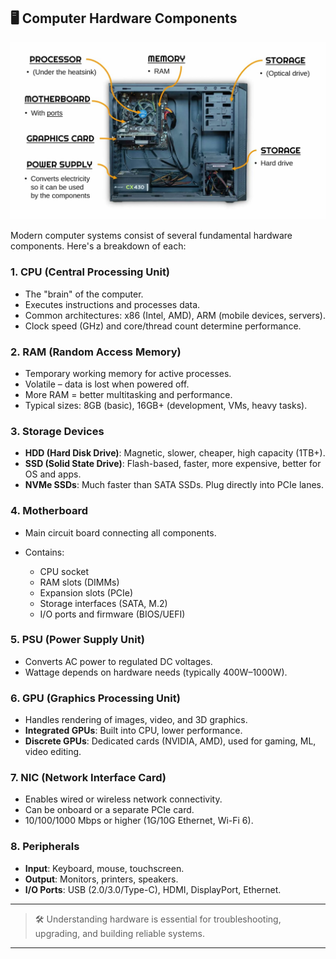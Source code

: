 
## 🖥️ Computer Hardware Components

![alt text](/slides/computer_comp.jpg)

Modern computer systems consist of several fundamental hardware components. Here's a breakdown of each:

### **1. CPU (Central Processing Unit)**

* The "brain" of the computer.
* Executes instructions and processes data.
* Common architectures: x86 (Intel, AMD), ARM (mobile devices, servers).
* Clock speed (GHz) and core/thread count determine performance.

### **2. RAM (Random Access Memory)**

* Temporary working memory for active processes.
* Volatile – data is lost when powered off.
* More RAM = better multitasking and performance.
* Typical sizes: 8GB (basic), 16GB+ (development, VMs, heavy tasks).

### **3. Storage Devices**

* **HDD (Hard Disk Drive)**: Magnetic, slower, cheaper, high capacity (1TB+).
* **SSD (Solid State Drive)**: Flash-based, faster, more expensive, better for OS and apps.
* **NVMe SSDs**: Much faster than SATA SSDs. Plug directly into PCIe lanes.

### **4. Motherboard**

* Main circuit board connecting all components.
* Contains:

  * CPU socket
  * RAM slots (DIMMs)
  * Expansion slots (PCIe)
  * Storage interfaces (SATA, M.2)
  * I/O ports and firmware (BIOS/UEFI)

### **5. PSU (Power Supply Unit)**

* Converts AC power to regulated DC voltages.
* Wattage depends on hardware needs (typically 400W–1000W).

### **6. GPU (Graphics Processing Unit)**

* Handles rendering of images, video, and 3D graphics.
* **Integrated GPUs**: Built into CPU, lower performance.
* **Discrete GPUs**: Dedicated cards (NVIDIA, AMD), used for gaming, ML, video editing.

### **7. NIC (Network Interface Card)**

* Enables wired or wireless network connectivity.
* Can be onboard or a separate PCIe card.
* 10/100/1000 Mbps or higher (1G/10G Ethernet, Wi-Fi 6).

### **8. Peripherals**

* **Input**: Keyboard, mouse, touchscreen.
* **Output**: Monitors, printers, speakers.
* **I/O Ports**: USB (2.0/3.0/Type-C), HDMI, DisplayPort, Ethernet.

---

> 🛠️ Understanding hardware is essential for troubleshooting, upgrading, and building reliable systems.

---


